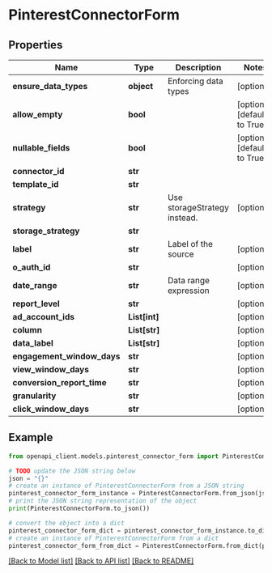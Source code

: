# PinterestConnectorForm


## Properties

Name | Type | Description | Notes
------------ | ------------- | ------------- | -------------
**ensure_data_types** | **object** | Enforcing data types | [optional] 
**allow_empty** | **bool** |  | [optional] [default to True]
**nullable_fields** | **bool** |  | [optional] [default to True]
**connector_id** | **str** |  | 
**template_id** | **str** |  | 
**strategy** | **str** | Use storageStrategy instead. | [optional] 
**storage_strategy** | **str** |  | 
**label** | **str** | Label of the source | [optional] 
**o_auth_id** | **str** |  | [optional] 
**date_range** | **str** | Data range expression | [optional] 
**report_level** | **str** |  | [optional] 
**ad_account_ids** | **List[int]** |  | [optional] 
**column** | **List[str]** |  | [optional] 
**data_label** | **List[str]** |  | [optional] 
**engagement_window_days** | **str** |  | [optional] 
**view_window_days** | **str** |  | [optional] 
**conversion_report_time** | **str** |  | [optional] 
**granularity** | **str** |  | [optional] 
**click_window_days** | **str** |  | [optional] 

## Example

```python
from openapi_client.models.pinterest_connector_form import PinterestConnectorForm

# TODO update the JSON string below
json = "{}"
# create an instance of PinterestConnectorForm from a JSON string
pinterest_connector_form_instance = PinterestConnectorForm.from_json(json)
# print the JSON string representation of the object
print(PinterestConnectorForm.to_json())

# convert the object into a dict
pinterest_connector_form_dict = pinterest_connector_form_instance.to_dict()
# create an instance of PinterestConnectorForm from a dict
pinterest_connector_form_from_dict = PinterestConnectorForm.from_dict(pinterest_connector_form_dict)
```
[[Back to Model list]](../README.md#documentation-for-models) [[Back to API list]](../README.md#documentation-for-api-endpoints) [[Back to README]](../README.md)



